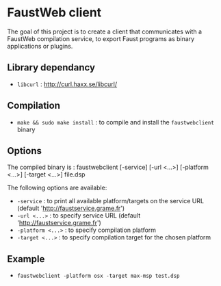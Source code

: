 
# FaustWeb client

The goal of this project is to create a client that communicates with a FaustWeb compilation service, to export Faust programs as binary applications or plugins.

## Library dependancy

- `libcurl` : http://curl.haxx.se/libcurl/

## Compilation

- `make && sudo make install` : to compile and install the `faustwebclient` binary

## Options

The compiled binary is : faustwebclient [-service] [-url <...>] [-platform <...>] [-target <...>] file.dsp

The following options are available: 

- `-service`            : to print all available platform/targets on the service URL (default 'http://faustservice.grame.fr')
- `-url <...>`          : to specify service URL (default 'http://faustservice.grame.fr')
- `-platform <...>`     : to specify compilation platform
- `-target <...>`       : to specify compilation target for the chosen platform


## Example

- `faustwebclient -platform osx -target max-msp test.dsp`
